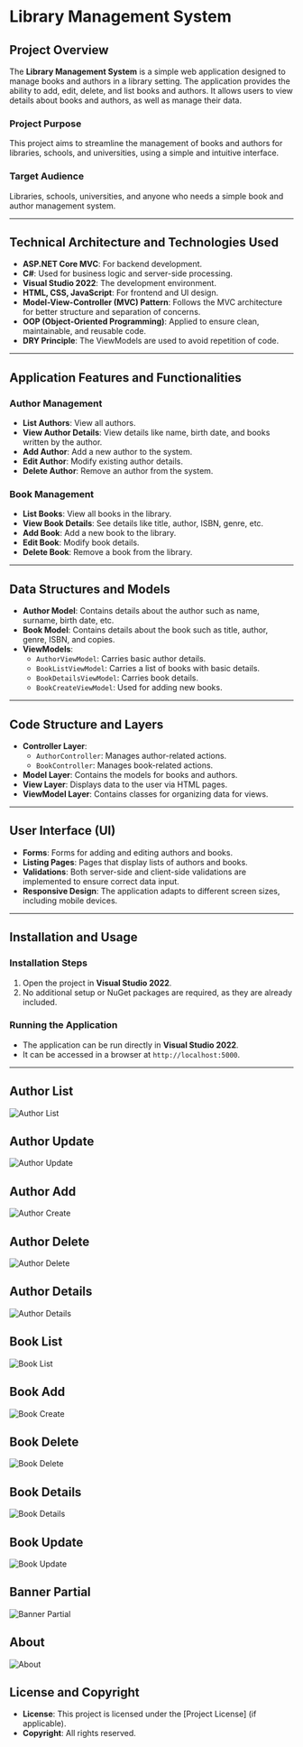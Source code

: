 # Library Management System

## Project Overview
The **Library Management System** is a simple web application designed to manage books and authors in a library setting. The application provides the ability to add, edit, delete, and list books and authors. It allows users to view details about books and authors, as well as manage their data.

### Project Purpose
This project aims to streamline the management of books and authors for libraries, schools, and universities, using a simple and intuitive interface.

### Target Audience
Libraries, schools, universities, and anyone who needs a simple book and author management system.

---

## Technical Architecture and Technologies Used

- **ASP.NET Core MVC**: For backend development.
- **C#**: Used for business logic and server-side processing.
- **Visual Studio 2022**: The development environment.
- **HTML, CSS, JavaScript**: For frontend and UI design.
- **Model-View-Controller (MVC) Pattern**: Follows the MVC architecture for better structure and separation of concerns.
- **OOP (Object-Oriented Programming)**: Applied to ensure clean, maintainable, and reusable code.
- **DRY Principle**: The ViewModels are used to avoid repetition of code.

---

## Application Features and Functionalities

### Author Management
- **List Authors**: View all authors.
- **View Author Details**: View details like name, birth date, and books written by the author.
- **Add Author**: Add a new author to the system.
- **Edit Author**: Modify existing author details.
- **Delete Author**: Remove an author from the system.

### Book Management
- **List Books**: View all books in the library.
- **View Book Details**: See details like title, author, ISBN, genre, etc.
- **Add Book**: Add a new book to the library.
- **Edit Book**: Modify book details.
- **Delete Book**: Remove a book from the library.

---

## Data Structures and Models

- **Author Model**: Contains details about the author such as name, surname, birth date, etc.
- **Book Model**: Contains details about the book such as title, author, genre, ISBN, and copies.
- **ViewModels**:
  - `AuthorViewModel`: Carries basic author details.
  - `BookListViewModel`: Carries a list of books with basic details.
  - `BookDetailsViewModel`: Carries book details.
  - `BookCreateViewModel`: Used for adding new books.

---

## Code Structure and Layers

- **Controller Layer**:
  - `AuthorController`: Manages author-related actions.
  - `BookController`: Manages book-related actions.
- **Model Layer**: Contains the models for books and authors.
- **View Layer**: Displays data to the user via HTML pages.
- **ViewModel Layer**: Contains classes for organizing data for views.

---

## User Interface (UI)

- **Forms**: Forms for adding and editing authors and books.
- **Listing Pages**: Pages that display lists of authors and books.
- **Validations**: Both server-side and client-side validations are implemented to ensure correct data input.
- **Responsive Design**: The application adapts to different screen sizes, including mobile devices.

---

## Installation and Usage

### Installation Steps
1. Open the project in **Visual Studio 2022**.
2. No additional setup or NuGet packages are required, as they are already included.

### Running the Application
- The application can be run directly in **Visual Studio 2022**.
- It can be accessed in a browser at `http://localhost:5000`.

---

## Author List


![Author List](https://github.com/user-attachments/assets/122d6220-398e-40be-838f-c22e095baf0e)
 

## Author Update


![Author Update](https://github.com/user-attachments/assets/ab5d552a-0a8b-44a7-a5f7-f56c906e3977)


## Author Add


![Author Create](https://github.com/user-attachments/assets/40e0f6c7-a759-460a-97ce-4e952171cd7b)


## Author Delete


![Author Delete](https://github.com/user-attachments/assets/d3430997-eff0-4c9d-9553-fb6d927de6c8)


## Author Details


![Author Details](https://github.com/user-attachments/assets/25b12d43-0409-4a62-9be6-383519f3fc11)



## Book List


![Book List](https://github.com/user-attachments/assets/d74e0f2f-e0cd-499a-b5f1-97cbfa696128)


## Book Add


![Book Create](https://github.com/user-attachments/assets/81a2c8b0-b6c6-4089-a909-defa993d5863)


## Book Delete


![Book Delete](https://github.com/user-attachments/assets/08c423be-d999-4e3d-8349-ee9d257273fd)


## Book Details


![Book Details](https://github.com/user-attachments/assets/f2572216-6827-4a95-a4db-e7475f00b056)


## Book Update


![Book Update](https://github.com/user-attachments/assets/3170c59f-bb6c-4735-bb5f-d985307cdfdd)


## Banner Partial


![Banner Partial](https://github.com/user-attachments/assets/bab6a63b-2c40-4830-97ac-11992aa0b04a)


## About


![About](https://github.com/user-attachments/assets/b553bdd2-5512-4477-92fd-c7c772519085)


## License and Copyright

- **License**: This project is licensed under the [Project License] (if applicable).
- **Copyright**: All rights reserved.
